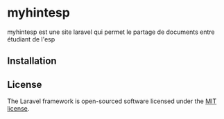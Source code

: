<h1>myhintesp</h1>
<a></a>

<p> myhintesp est une site laravel qui permet le partage de documents entre étudiant de l'esp </p>

<h2>Installation</h2>

## License

The Laravel framework is open-sourced software licensed under the [MIT license](https://opensource.org/licenses/MIT).
